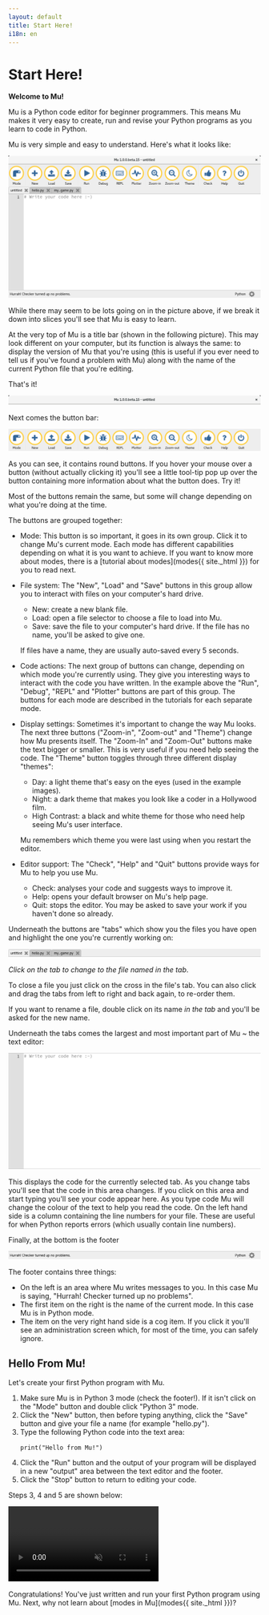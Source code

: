 ```yaml
---
layout: default
title: Start Here! 
i18n: en
---
```


# Start Here! 

**Welcome to Mu!**

Mu is a Python code editor for beginner programmers. This means Mu makes it
very easy to create, run and revise your Python programs as you learn to code
in Python.

Mu is very simple and easy to understand. Here's what it looks like:

<div class="row">
  <img src="/img/en/tutorials/mu_ui.png" alt="The first bug" class="img-responsive center-block img-rounded movie"/>
  <br/>
</div>

While there may seem to be lots going on in the picture above, if we break it
down into slices you'll see that Mu is easy to learn.

At the very top of Mu is a title bar (shown in the following picture). This may
look different on your computer, but its function is always the same: to
display the version of Mu that you're using (this is useful if you ever need
to tell us if you've found a problem with Mu) along with the name of the
current Python file that you're editing.

That's it!

<div class="row">
  <img src="/img/en/tutorials/mu_window_top.png" alt="The Mu title bar" class="img-responsive center-block img-rounded movie"/>
  <br/>
</div>

Next comes the button bar:

<div class="row">
  <img src="/img/en/tutorials/mu_buttons.png" alt="The Mu button bar" class="img-responsive center-block img-rounded movie"/>
  <br/>
</div>

As you can see, it contains round buttons. If you hover your mouse over a
button (without actually clicking it) you'll see a little tool-tip pop up over
the button containing more information about what the button does. Try it!

Most of the buttons remain the same, but some will change depending on what
you're doing at the time.

The buttons are grouped together:

* Mode: This button is so important, it goes in its own group. Click it to
  change Mu's current mode. Each mode has different capabilities depending on
  what it is you want to achieve. If you want to know more about modes, there
  is a [tutorial about modes](modes{{ site._html }}) for you to read next.

* File system: The "New", "Load" and "Save" buttons in this group allow you to
  interact with files on your computer's hard drive.
  * New: create a new blank file.
  * Load: open a file selector to choose a file to load into Mu.
  * Save: save the file to your computer's hard drive. If the file has no name,
    you'll be asked to give one.

  If files have a name, they are usually auto-saved every 5 seconds.

* Code actions: The next group of buttons can change, depending on
  which mode you're currently using. They give you interesting ways to interact
  with the code you have written. In the example above the "Run", "Debug",
  "REPL" and "Plotter" buttons are part of this group. The buttons for each
  mode are described in the tutorials for each separate mode.

* Display settings: Sometimes it's important to change the way Mu looks. The
  next three buttons ("Zoom-in", "Zoom-out" and "Theme") change how Mu presents
  itself. The "Zoom-In" and "Zoom-Out" buttons make the text bigger or smaller.
  This is very useful if you need help seeing the code. The "Theme" button
  toggles through three different display "themes":
  * Day: a light theme that's easy on the eyes (used in the example images).
  * Night: a dark theme that makes you look like a coder in a Hollywood film.
  * High Contrast: a black and white theme for those who need help seeing Mu's
  user interface.

  Mu remembers which theme you were last using when you restart the editor.

* Editor support: The "Check", "Help" and "Quit" buttons provide ways for Mu to
  help you use Mu.
  * Check: analyses your code and suggests ways to improve it.
  * Help: opens your default browser on Mu's help page.
  * Quit: stops the editor. You may be asked to save your work if you haven't
    done so already.

Underneath the buttons are "tabs" which show you the files you have open and
highlight the one you're currently working on:

<div class="row">
  <img src="/img/en/tutorials/mu_tabs.png" alt="The tabs in Mu" class="img-responsive center-block img-rounded movie"/>
  <br/>
</div>

*Click on the tab to change to the file named in the tab*.

To close a file you just click on the cross in the file's tab. You can also
click and drag the tabs from left to right and back again, to re-order them.

If you want to rename a file, double click on its name *in the tab* and you'll
be asked for the new name.

Underneath the tabs comes the largest and most important part of Mu ~ the
text editor:

<div class="row">
  <img src="/img/en/tutorials/mu_editor_widget.png" alt="The text editor in Mu" class="img-responsive center-block img-rounded movie"/>
  <br/>
</div>

This displays the code for the currently selected tab. As you change tabs
you'll see that the code in this area changes. If you click on this area and
start typing you'll see your code appear here. As you type code Mu will change
the colour of the text to help you read the code. On the left hand side is a
column containing the line numbers for your file. These are useful for when
Python reports errors (which usually contain line numbers).

Finally, at the bottom is the footer

<div class="row">
  <img src="/img/en/tutorials/mu_footer.png" alt="The footer in Mu" class="img-responsive center-block img-rounded movie"/>
  <br/>
</div>

The footer contains three things:

* On the left is an area where Mu writes messages to you. In this case Mu is
  saying, "Hurrah! Checker turned up no problems".
* The first item on the right is the name of the current mode. In this case Mu
  is in Python mode.
* The item on the very right hand side is a cog item. If you click it you'll
  see an administration screen which, for most of the time, you can safely
  ignore.

## Hello From Mu!

Let's create your first Python program with Mu.

1. Make sure Mu is in Python 3 mode (check the footer!). If it isn't click on
   the "Mode" button and double click "Python 3" mode.
2. Click the "New" button, then before typing anything, click the "Save" button
   and give your file a name (for example "hello.py").
3. Type the following Python code into the text area:
   ```
   print("Hello from Mu!")
   ```
4. Click the "Run" button and the output of your program will be displayed in
   a new "output" area between the text editor and the footer.
5. Click the "Stop" button to return to editing your code.

Steps 3, 4 and 5 are shown below:

<div class="row">
  <video autoplay loop muted playsinline><source src="/img/en//mu.mp4" " type="video/mp4" alt="Hello from Mu!" class="img-responsive center-block img-rounded movie"></video>
  <br/>
</div>

Congratulations! You've just written and run your first Python program using
Mu. Next, why not learn about [modes in Mu](modes{{ site._html }})?

